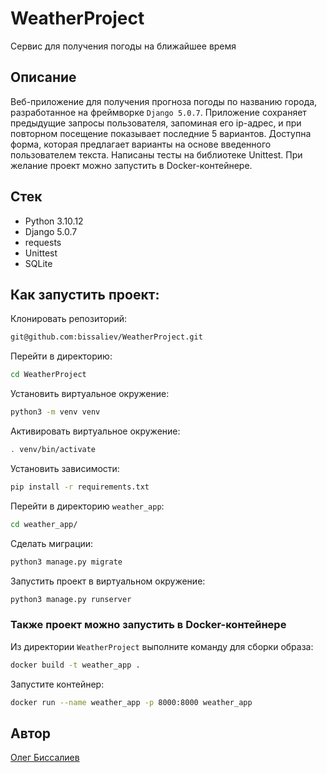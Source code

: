 # WeatherProject

Сервис для получения погоды на ближайшее время

## Описание

Веб-приложение для получения прогноза погоды по названию города, разработанное на фреймворке `Django 5.0.7`. Приложение сохраняет предыдущие запросы пользователя, запоминая его ip-адрес, и при повторном посещение показывает последние 5 вариантов. Доступна форма, которая предлагает варианты на основе введенного пользователем текста. Написаны тесты на библиотеке Unittest. При желание проект можно запустить в Docker-контейнере.

## Стек

- Python 3.10.12
- Django 5.0.7
- requests
- Unittest
- SQLite

## Как запустить проект:

Клонировать репозиторий:

```bash
git@github.com:bissaliev/WeatherProject.git
```

Перейти в директорию:

```bash
cd WeatherProject
```

Установить виртуальное окружение:

```bash
python3 -m venv venv
```

Активировать виртуальное окружение:

```bash
. venv/bin/activate
```

Установить зависимости:

```bash
pip install -r requirements.txt
```

Перейти в директорию `weather_app`:

```bash
cd weather_app/
```

Сделать миграции:

```bash
python3 manage.py migrate
```

Запустить проект в виртуальном окружение:

```bash
python3 manage.py runserver
```

### Также проект можно запустить в Docker-контейнере

Из директории `WeatherProject` выполните команду для сборки образа:

```bash
docker build -t weather_app .
```

Запустите контейнер:

```bash
docker run --name weather_app -p 8000:8000 weather_app
```

## Автор

[Олег Биссалиев](https://github.com/bissaliev)